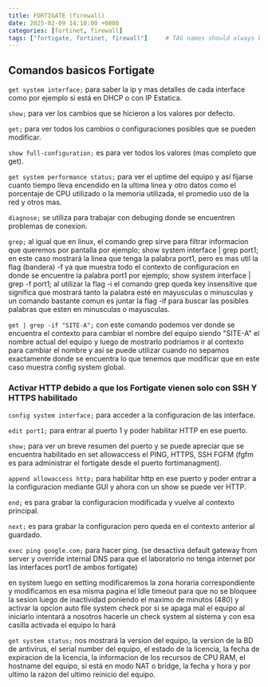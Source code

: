 ```yaml
---
title: FORTIGATE (firewall)
date: 2025-02-09 14:10:00 +0800
categories: [fortinet, firewall]
tags: ["fortigate, fortinet, firewall"]     # TAG names should always be lowercase
---
```

## Comandos basicos Fortigate

`get system interface;` para saber la ip y mas detalles de cada interface como por ejemplo si está en DHCP o con IP Estatica.

`show;` para ver los cambios que se hicieron a los valores por defecto.

`get;` para ver todos los cambios o configuraciones posibles que se pueden modificar.

`show full-configuration;` es para ver todos los valores (mas completo que get).

`get system performance status;` para ver el uptime del equipo y así fijarse cuanto tiempo lleva encendido en la ultima linea y otro datos como el porcentaje de CPU utilizado o la memoria utilizada, el promedio uso de la red y otros mas.

`diagnose;` se utiliza para trabajar con debuging donde se encuentren problemas de conexion.

`grep;` al igual que en linux, el comando grep sirve para filtrar informacion que queremos por pantalla por ejemplo; show system interface | grep port1; en este caso mostrará la linea que tenga la palabra port1, pero es mas util la flag (bandera) -f ya que muestra todo el contexto de configuracion en donde se encuentre la palabra port1 por ejemplo; show system 
interface \| grep -f port1; al utilizar la flag -i el comando grep queda key insensitive que significa que mostrará tanto la palabra esté en mayusculas o minusculas y un comando bastante comun es juntar la flag -if para buscar las posibles palabras que esten en minusculas o mayusculas.

`get | grep -if "SITE-A";` con este comando podemos ver donde se encuentra el contexto para cambiar el nombre del equipo siendo "SITE-A" el nombre actual del equipo y luego de mostrarlo podriamos ir al contexto para cambiar el nombre y así se puede utilizar cuando no sepamos exactamente donde se encuentra lo que tenemos que modificar que en este caso muestra config system global.

### Activar HTTP debido a que los Fortigate vienen solo con SSH Y HTTPS habilitado

`config system interface;` para acceder a la configuracion de las interface. 

`edit port1;` para entrar al puerto 1 y poder habilitar HTTP en ese puerto. 

`show;` para ver un breve resumen del puerto y se puede apreciar que se encuentra habilitado en set allowaccess el PING, HTTPS, SSH FGFM (fgfm es para administrar el fortigate desde el puerto fortimanagment).

`append allowaccess http;` para habilitar http en ese puerto y poder entrar a la configuracion mediante GUI y ahora con un show se puede ver HTTP.

`end;` es para grabar la configuracion modificada y vuelve al contexto principal.

`next;` es para grabar la configuracion pero queda en el contexto anterior al guardado.

`exec ping google.com;` para hacer ping.
(se desactiva default gateway from server y override internal DNS para que el laboratorio no tenga internet por las interfaces port1 de ambos fortigate)

en system luego en setting modificaremos la zona horaria correspondiente y modificamos en esa misma pagina el Idle timeout para que no se bloquee la sesion luego de inactividad poniendo el maximo de minutos (480) y activar la opcion auto file system check por si se apaga mal el equipo al iniciarlo intentará a nosotros hacerle un check system al sistema y con esa casilla activada el equipo lo hará

`get system status;` nos mostrará la version del equipo, la version de la BD de antivirus, el serial number del equipo, el estado de la licencia, la fecha de expiracion de la licencia, la informacion de los recursos  de CPU RAM, el hostname del equipo, si está en modo NAT o bridge, la fecha y hora y por ultimo la razon del ultimo reinicio del equipo.

